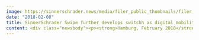 ```yaml
---
image: https://sinnerschrader.news/media/filer_public_thumbnails/filer_public/98/53/9853e4dc-4576-4d8e-9ef3-0067777a2c40/380px_s2swipe_morl_schmiede.jpg__480x288_q85_crop_subsampling-2_upscale.jpg
date: "2018-02-08"
title: SinnerSchrader Swipe further develops switchh as digital mobility service for HOCHBAHN
content: <div class="newsbody"><p><strong>Hamburg, February 2018</strong> – SinnerSchrader Swipe has been awarded the contract for further development of switchh, the urban mobility platform of Hamburger Hochbahn AG (HOCHBAHN). Led by Christoph Mörl and Sven Schmiede, the company managed to win this mandate for long-term cooperation. Using SinnerSchrader’s mobile product studio, it aims to create a digital product that sets pioneering standards in terms of user experience for multi-modality.</p><p>The integrated platform is to combine all relevant, publicly available mobility services in Hamburg and will thus play an important role with regard to shared mobility. The core element of SinnerSchrader Swipe’s work will be the development of a user-centred digital service with a focus on mobile touchpoints – as native smartphone applications and a web application. The commission includes consultancy, strategy, product and service design, data analytics and software development.</p><p>Jens Brückner, head of Complementary Mobility at Hamburger Hochbahn AG, says&#58; “We see mobility as a comprehensive service. This approach requires a product that can be seamlessly integrated in people’s everyday lives and changes their awareness of sustainable mobility. Using smartphones, switchh aims to provide the easiest access to fast, affordable and environmentally friendly mobility. SinnerSchrader Swipe presented a convincing overall concept for this project, and its team impressed us with their technical expertise and strategic vision.”</p><p>Sven Schmiede, Managing Director of SinnerSchrader Swipe, comments&#58; “HOCHBAHN’s decision makes us very proud. We look forward to the interdisciplinary tasks and are aware of the responsibility involved in implementing a top-quality digital product for a service that is used hundreds of thousands of times per day.”</p><p><a class="news-backlink" href="/en/"><svg class="svg-ico svg-ico--arrow-left"><use xlink&#58;href="#arrow-down"></use></svg>Back to the overview</a></p></div>
---
```

